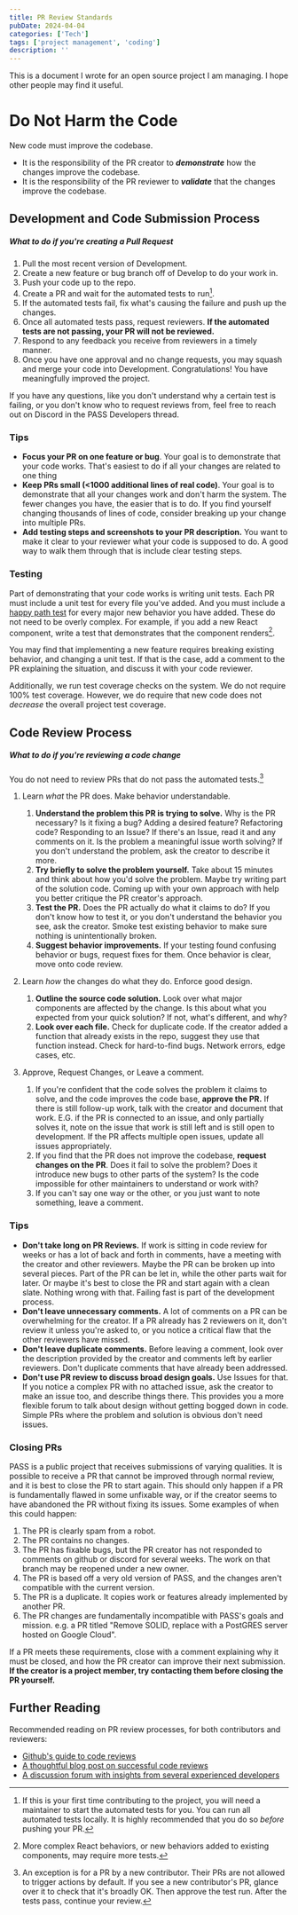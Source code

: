 ```yaml
---
title: PR Review Standards 
pubDate: 2024-04-04
categories: ['Tech']
tags: ['project management', 'coding']
description: ''
---
```


This is a document I wrote for an open source project I am managing. I hope other people may find it useful.

# Do Not Harm the Code
New code must improve the codebase.
- It is the responsibility of the PR creator to **_demonstrate_** how the changes improve the codebase.
- It is the responsibility of the PR reviewer to **_validate_** that the changes improve the codebase.

## Development and Code Submission Process
##### What to do if you're creating a Pull Request
1. Pull the most recent version of Development.
2. Create a new feature or bug branch off of Develop to do your work in.
3. Push your code up to the repo.
4. Create a PR and wait for the automated tests to run[^1].
5. If the automated tests fail, fix what's causing the failure and push up the changes.
6. Once all automated tests pass, request reviewers. **If the automated tests are not passing, your PR will not be reviewed.**
7. Respond to any feedback you receive from reviewers in a timely manner.
8. Once you have one approval and no change requests, you may squash and merge your code into Development. Congratulations! You have meaningfully improved the project.

If you have any questions, like you don't understand why a certain test is failing, or you don't know who to request reviews from, feel free to reach out on Discord in the PASS Developers thread.

### Tips
- **Focus your PR on one feature or bug**. Your goal is to demonstrate that your code works. That's easiest to do if all your changes are related to one thing
- **Keep PRs small (<1000 additional lines of real code)**. Your goal is to demonstrate that all your changes work and don't harm the system. The fewer changes you have, the easier that is to do. If you find yourself changing thousands of lines of code, consider breaking up your change into multiple PRs.
- **Add testing steps and screenshots to your PR description.** You want to make it clear to your reviewer what your code is supposed to do. A good way to walk them through that is include clear testing steps. 

### Testing
Part of demonstrating that your code works is writing unit tests. Each PR must include a unit test for every file you've added. And you must include a [happy path test](https://en.wikipedia.org/wiki/Happy_path) for every major new behavior you have added. These do not need to be overly complex. For example, if you add a new React component, write a test that demonstrates that the component renders[^2].

You may find that implementing a new feature requires breaking existing behavior, and changing a unit test. If that is the case, add a comment to the PR explaining the situation, and discuss it with your code reviewer.

Additionally, we run test coverage checks on the system. We do not require 100% test coverage. However, we do require that new code does not _decrease_ the overall project test coverage.

## Code Review Process
##### What to do if you're reviewing a code change

You do not need to review PRs that do not pass the automated tests.[^3]

1. Learn _what_ the PR does. Make behavior understandable.
    1. **Understand the problem this PR is trying to solve.** Why is the PR necessary? Is it fixing a bug? Adding a desired feature? Refactoring code? Responding to an Issue? If there's an Issue, read it and any comments on it. Is the problem a meaningful issue worth solving? If you don't understand the problem, ask the creator to describe it more.
    2. **Try briefly to solve the problem yourself.** Take about 15 minutes and think about how you'd solve the problem. Maybe try writing part of the solution code. Coming up with your own approach with help you better critique the PR creator's approach.
    3. **Test the PR.** Does the PR actually do what it claims to do? If you don't know how to test it, or you don't understand the behavior you see, ask the creator. Smoke test existing behavior to make sure nothing is unintentionally broken.
    4. **Suggest behavior improvements.** If your testing found confusing behavior or bugs, request fixes for them. Once behavior is clear, move onto code review.
2. Learn _how_ the changes do what they do. Enforce good design.
    1. **Outline the source code solution.** Look over what major components are affected by the change. Is this about what you expected from your quick solution? If not, what's different, and why?
    2. **Look over each file.** Check for duplicate code. If the creator added a function that already exists in the repo, suggest they use that function instead. Check for hard-to-find bugs. Network errors, edge cases, etc.

3. Approve, Request Changes, or Leave a comment.
    1. If you're confident that the code solves the problem it claims to solve, and the code improves the code base, **approve the PR.** If there is still follow-up work, talk with the creator and document that work. E.G. if the PR is connected to an issue, and only partially solves it, note on the issue that work is still left and is still open to development. If the PR affects multiple open issues, update all issues appropriately.
    2. If you find that the PR does not improve the codebase, **request changes on the PR**. Does it fail to solve the problem? Does it introduce new bugs to other parts of the system? Is the code impossible for other maintainers to understand or work with?
    3. If you can't say one way or the other, or you just want to note something, leave a comment.

### Tips
- **Don't take long on PR Reviews.** If work is sitting in code review for weeks or has a lot of back and forth in comments, have a meeting with the creator and other reviewers. Maybe the PR can be broken up into several pieces. Part of the PR can be let in, while the other parts wait for later. Or maybe it's best to close the PR and start again with a clean slate. Nothing wrong with that. Failing fast is part of the development process.
- **Don't leave unnecessary comments.** A lot of comments on a PR can be overwhelming for the creator. If a PR already has 2 reviewers on it, don't review it unless you're asked to, or you notice a critical flaw that the other reviewers have missed.
- **Don't leave duplicate comments.** Before leaving a comment, look over the description provided by the creator and comments left by earlier reviewers. Don't duplicate comments that have already been addressed.
- **Don't use PR review to discuss broad design goals.** Use Issues for that. If you notice a complex PR with no attached issue, ask the creator to make an issue too, and describe things there. This provides you a more flexible forum to talk about design without getting bogged down in code. Simple PRs where the problem and solution is obvious don't need issues.

### Closing PRs
PASS is a public project that receives submissions of varying qualities. It is possible to receive a PR that cannot be improved through normal review, and it is best to close the PR to start again. This should only happen if a PR is fundamentally flawed in some unfixable way, or if the creator seems to have abandoned the PR without fixing its issues. Some examples of when this could happen:
1. The PR is clearly spam from a robot.
2. The PR contains no changes.
5. The PR has fixable bugs, but the PR creator has not responded to comments on github or discord for several weeks. The work on that branch may be reopened under a new owner.
3. The PR is based off a very old version of PASS, and the changes aren't compatible with the current version.
4. The PR is a duplicate. It copies work or features already implemented by another PR.
6. The PR changes are fundamentally incompatible with PASS's goals and mission. e.g. a PR titled "Remove SOLID, replace with a PostGRES server hosted on Google Cloud".

If a PR meets these requirements, close with a comment explaining why it must be closed, and how the PR creator can improve their next submission. **If the creator is a project member, try contacting them before closing the PR yourself.**

## Further Reading
Recommended reading on PR review processes, for both contributors and reviewers:

- [Github's guide to code reviews](https://docs.github.com/en/pull-requests/collaborating-with-pull-requests/reviewing-changes-in-pull-requests/reviewing-proposed-changes-in-a-pull-request)
- [A thoughtful blog post on successful code reviews](https://rewind.com/blog/best-practices-for-reviewing-pull-requests-in-github/)
- [A discussion forum with insights from several experienced developers](https://softwareengineering.stackexchange.com/questions/381343/how-to-make-better-code-reviews-when-pull-requests-are-large)


[^1]: If this is your first time contributing to the project, you will need a maintainer to start the automated tests for you. You can run all automated tests locally. It is highly recommended that you do so _before_ pushing your PR.
[^2]: More complex React behaviors, or new behaviors added to existing components, may require more tests.
[^3]: An exception is for a PR by a new contributor. Their PRs are not allowed to trigger actions by default. If you see a new contributor's PR, glance over it to check that it's broadly OK. Then approve the test run. After the tests pass, continue your review.
